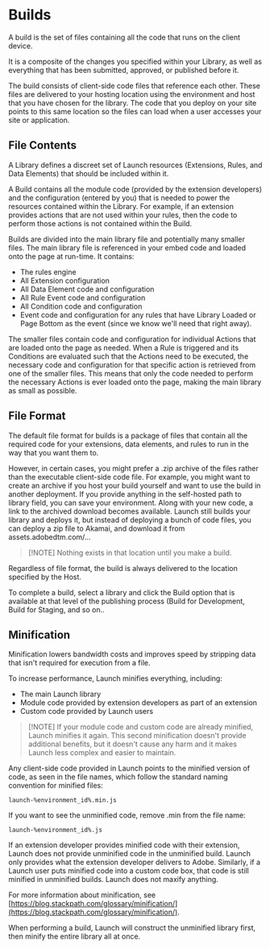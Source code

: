 # Builds

A build is the set of files containing all the code that runs on the client device.

It is a composite of the changes you specified within your Library, as well as everything that has been submitted, approved, or published before it.

The build consists of client-side code files that reference each other. These files are delivered to your hosting location using the environment and host that you have chosen for the library. The code that you deploy on your site points to this same location so the files can load when a user accesses your site or application.

## File Contents

A Library defines a discreet set of Launch resources \(Extensions, Rules, and Data Elements\) that should be included within it.

A Build contains all the module code \(provided by the extension developers\) and the configuration \(entered by you\) that is needed to power the resources contained within the Library. For example, if an extension provides actions that are not used within your rules, then the code to perform those actions is not contained within the Build.

Builds are divided into the main library file and potentially many smaller files. The main library file is referenced in your embed code and loaded onto the page at run-time. It contains:

* The rules engine
* All Extension configuration
* All Data Element code and configuration
* All Rule Event code and configuration
* All Condition code and configuration
* Event code and configuration for any rules that have Library Loaded or Page Bottom as the event \(since we know we'll need that right away\).

The smaller files contain code and configuration for individual Actions that are loaded onto the page as needed. When a Rule is triggered and its Conditions are evaluated such that the Actions need to be executed, the necessary code and configuration for that specific action is retrieved from one of the smaller files. This means that only the code needed to perform the necessary Actions is ever loaded onto the page, making the main library as small as possible.

## File Format

The default file format for builds is a package of files that contain all the required code for your extensions, data elements, and rules to run in the way that you want them to.

However, in certain cases, you might prefer a .zip archive of the files rather than the executable client-side code file. For example, you might want to create an archive if you host your build yourself and want to use the build in another deployment. If you provide anything in the self-hosted path to library field, you can save your environment. Along with your new code, a link to the archived download becomes available. Launch still builds your library and deploys it, but instead of deploying a bunch of code files, you can deploy a zip file to Akamai, and download it from assets.adobedtm.com/...

>[!NOTE]  Nothing exists in that location until you make a build.

Regardless of file format, the build is always delivered to the location specified by the Host.

To complete a build, select a library and click the Build option that is available at that level of the publishing process \(Build for Development, Build for Staging, and so on..

## Minification

Minification lowers bandwidth costs and improves speed by stripping data that isn't required for execution from a file.

To increase performance, Launch minifies everything, including:

* The main Launch library
* Module code provided by extension developers as part of an extension
* Custom code provided by Launch users

>[!NOTE]  If your module code and custom code are already minified, Launch minifies it again. This second minification doesn't provide additional benefits, but it doesn't cause any harm and it makes Launch less complex and easier to maintain.

Any client-side code provided in Launch points to the minified version of code, as seen in the file names, which follow the standard naming convention for minified files:

`launch-%environment_id%.min.js`

If you want to see the unminified code, remove .min from the file name:

`launch-%environment_id%.js`

If an extension developer provides minified code with their extension, Launch does not provide unminified code in the unminified build. Launch only provides what the extension developer delivers to Adobe. Similarly, if a Launch user puts minified code into a custom code box, that code is still minified in unminified builds. Launch does not maxify anything.

For more information about minification, see [https://blog.stackpath.com/glossary/minification/](https://blog.stackpath.com/glossary/minification/).

When performing a build, Launch will construct the unminified library first, then minify the entire library all at once.

